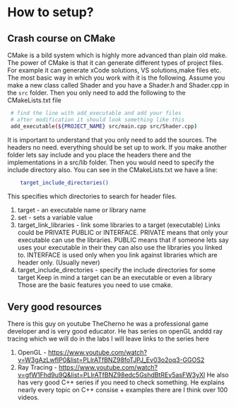 # How to setup?

## Crash course on CMake
CMake is a bild system which is highly more advanced than plain old make. The
power of CMake is that it can generate different types of project files. For
example it can generate xCode solutions, VS solutions,make files etc. The most basic
way in which you work with it is the following. Assume you make a new class called
Shader and you have a Shader.h and Shader.cpp in the `src` folder. Then you only
need to add the following to the CMakeLists.txt file
```bash
 # find the line with add_executable and add your files
 # after modification it should look something like this
 add_executable(${PROJECT_NAME} src/main.cpp src/Shader.cpp)
```
It is important to understand that you only need to add the sources. The headers
no need. everything should be set up to work. If you make another folder lets say
include and you place the headers there and the implementations in a src/lib folder.
Then you would need to specify the include directory also. You can see in the 
CMakeLists.txt we have a line:
```bash
    target_include_directories()
```
This specifies which directories to search for header files.

1. target - an executable name or library name
2. set - sets a variable value
3. target_link_libraries - link some libraries to a target (executable)
Links could be PRIVATE PUBLIC or INTERFACE. PRIVATE means that only
your executable can use the libraries. PUBLIC means that if someone lets say
uses your executable in their they can also use the libraries you linked to.
INTERFACE is used only when you link against libraries which are header only.
(Usually never)
4. target_include_directories - specify the include directories for some target
Keep in mind a target can be an executable or even a library
Those are the basic features you need to use cmake.

## Very good resources
There is this guy on youtube TheCherno he was a professional game developer
and is very good educator. He has series on openGL anddd ray tracing which we
will do in the labs I will leave links to the series here
1. OpenGL - https://www.youtube.com/watch?v=W3gAzLwfIP0&list=PLlrATfBNZ98foTJPJ_Ev03o2oq3-GGOS2
2. Ray Tracing - https://www.youtube.com/watch?v=gfW1Fhd9u9Q&list=PLlrATfBNZ98edc5GshdBtREv5asFW3yXl
He also has very good C++ series if you need to check something. He explains nearly
every topic on C++ consise + examples there are I think over 100 videos.

